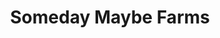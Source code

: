 ---
published: true
layout: farm
title: Someday Maybe Farms
description:
featuredImage: 
lat: 42.476142
long: -79.1611617
markerColor: blue
icon: asterisk
iconColor: black
---